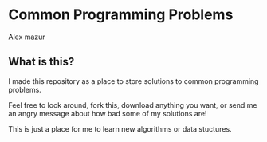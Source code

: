 # Common Programming Problems
Alex mazur

## What is this?
I made this repository as a place to store solutions to common programming problems.

Feel free to look around, fork this, download anything you want, or send me an angry message about how bad some of my solutions are!

This is just a place for me to learn new algorithms or data stuctures.

